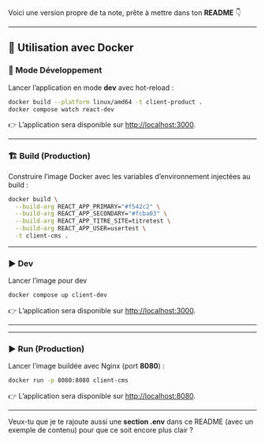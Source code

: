 Voici une version propre de ta note, prête à mettre dans ton **README** 👇

---

## 🚀 Utilisation avec Docker

### 🔧 Mode Développement

Lancer l’application en mode **dev** avec hot-reload :

```bash
docker build --platform linux/amd64 -t client-product .
docker compose watch react-dev
```

👉 L’application sera disponible sur [http://localhost:3000](http://localhost:3000).

---

### 🏗️ Build (Production)

Construire l’image Docker avec les variables d’environnement injectées au build :

```bash
docker build \
  --build-arg REACT_APP_PRIMARY="#f542c2" \
  --build-arg REACT_APP_SECONDARY="#fcba03" \
  --build-arg REACT_APP_TITRE_SITE=titretest \
  --build-arg REACT_APP_USER=usertest \
  -t client-cms .
```

---

### ▶️ Dev

Lancer l’image pour dev

```bash
docker compose up client-dev
```

👉 L’application sera disponible sur [http://localhost:3000](http://localhost:3000).

---

---

### ▶️ Run (Production)

Lancer l’image buildée avec Nginx (port **8080**) :

```bash
docker run -p 8080:8080 client-cms
```

👉 L’application sera disponible sur [http://localhost:8080](http://localhost:8080).

---

Veux-tu que je te rajoute aussi une **section .env** dans ce README (avec un exemple de contenu) pour que ce soit encore plus clair ?
